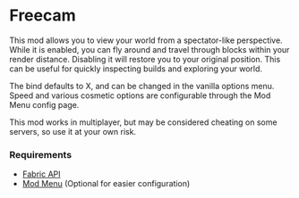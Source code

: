 # Freecam

This mod allows you to view your world from a spectator-like perspective. While it is enabled, you can fly around and travel through blocks within your render distance. Disabling it will restore you to your original position. This can be useful for quickly inspecting builds and exploring your world. 

The bind defaults to X, and can be changed in the vanilla options menu. Speed and various cosmetic options are configurable through the Mod Menu config page.

This mod works in multiplayer, but may be considered cheating on some servers, so use it at your own risk.

### Requirements
- [Fabric API](https://www.curseforge.com/minecraft/mc-mods/fabric-api)
- [Mod Menu](https://www.curseforge.com/minecraft/mc-mods/modmenu) (Optional for easier configuration)
